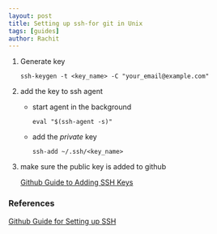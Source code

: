 ```yaml
---
layout: post
title: Setting up ssh-for git in Unix 
tags: [guides]
author: Rachit 
---
```


1. Generate key 

    `ssh-keygen -t <key_name> -C "your_email@example.com"`

2. add the key to ssh agent 

    - start agent in the background 
        
        `eval "$(ssh-agent -s)"`
    - add the *private* key 
        
        `ssh-add ~/.ssh/<key_name>`

3. make sure the public key is added to github 
   
    [Github Guide to Adding SSH Keys](https://docs.github.com/en/authentication/connecting-to-github-with-ssh/adding-a-new-ssh-key-to-your-github-account)


### References 

[Github Guide for Setting up SSH](https://docs.github.com/en/authentication/connecting-to-github-with-ssh/generating-a-new-ssh-key-and-adding-it-to-the-ssh-agent#generating-a-new-ssh-key-for-a-hardware-security-key)